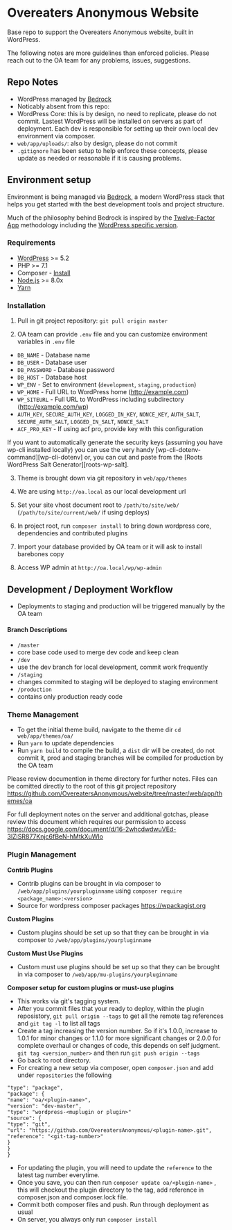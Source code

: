 # Overeaters Anonymous Website

Base repo to support the Overeaters Anonymous website, built in WordPress.

The following notes are more guidelines than enforced policies. Please reach out to the OA team for any problems, issues, suggestions.

## Repo Notes

- WordPress managed by [Bedrock](https://roots.io/bedrock/)
- Noticably absent from this repo:
- WordPress Core: this is by design, no need to replicate, please do not commit. Lastest WordPress will be installed on servers as part of deployment. Each dev is responsible for setting up their own local dev environment via composer.
- `web/app/uploads/`: also by design, please do not commit
- `.gitignore` has been setup to help enforce these concepts, please update as needed or reasonable if it is causing problems.

## Environment setup

Environment is being managed via [Bedrock](https://roots.io/bedrock/),  a modern WordPress stack that helps you get started with the best development tools and project structure.

Much of the philosophy behind Bedrock is inspired by the [Twelve-Factor App](http://12factor.net/) methodology including the [WordPress specific version](https://roots.io/twelve-factor-wordpress/).

### Requirements
* [WordPress](https://wordpress.org/) >= 5.2
* PHP >= 7.1
* Composer - [Install](https://getcomposer.org/doc/00-intro.md#installation-linux-unix-osx)
* [Node.js](http://nodejs.org/) >= 8.0x
* [Yarn](https://yarnpkg.com/en/docs/install)

### Installation

1. Pull in git project repository:
`git pull origin master`

2. OA team can provide `.env` file and you can customize environment variables in `.env`  file
* `DB_NAME` - Database name
* `DB_USER` - Database user
* `DB_PASSWORD` - Database password
* `DB_HOST` - Database host
* `WP_ENV` - Set to environment (`development`, `staging`, `production`)
* `WP_HOME` - Full URL to WordPress home (http://example.com)
* `WP_SITEURL` - Full URL to WordPress including subdirectory (http://example.com/wp)
* `AUTH_KEY`, `SECURE_AUTH_KEY`, `LOGGED_IN_KEY`, `NONCE_KEY`, `AUTH_SALT`, `SECURE_AUTH_SALT`, `LOGGED_IN_SALT`, `NONCE_SALT`
* `ACF_PRO_KEY` - If using acf pro, provide key with this configuration

If you want to automatically generate the security keys (assuming you have wp-cli installed locally) you can use the very handy [wp-cli-dotenv-command][wp-cli-dotenv] or, you can cut and paste from the [Roots WordPress Salt Generator][roots-wp-salt].

3. Theme is brought down via git repository in `web/app/themes`

4. We are using `http://oa.local` as our local development url

5. Set your site vhost document root to `/path/to/site/web/` (`/path/to/site/current/web/` if using deploys)

6. In project root, run `composer install` to bring down wordpress core, dependencies and contributed plugins

7. Import your database provided by OA team or it will ask to install barebones copy

8. Access WP admin at `http://oa.local/wp/wp-admin`


## Development / Deployment Workflow

* Deployments to staging and production will be triggered manually by the OA team

#### Branch Descriptions
* `/master`
* core base code used to merge dev code and keep clean
* `/dev`
* use the dev branch for local development, commit work frequently
* `/staging`
* changes commited to staging will be deployed to staging environment
* `/production`
* contains only production ready code

### Theme Management

* To get the initial theme build, navigate to the theme dir `cd web/app/themes/oa/`
* Run `yarn` to update dependencies
* Run `yarn build` to compile the build, a `dist` dir will be created, do not commit it, prod and staging branches will be compiled for production by the OA team

Please review documention in theme directory for further notes. Files can be comitted directly to the root of this git project repository https://github.com/OvereatersAnonymous/website/tree/master/web/app/themes/oa

For full deployment notes on the server and additional gotchas, please review this document which requires our permission to access  https://docs.google.com/document/d/16-2whcdwdwuVEd-3lZlSR877Knjc6fBeN-hMtkXuWIo

### Plugin Management

**Contrib Plugins**

- Contrib plugins can be brought in via composer to `/web/app/plugins/yourpluginname` using `composer require <package_name>:<version`> 
- Source for wordpress composer packages  https://wpackagist.org

**Custom Plugins**

- Custom plugins should be set up so that they can be brought in via composer to `/web/app/plugins/yourpluginname`

**Custom Must Use Plugins**

- Custom must use plugins should be set up so that they can be brought in via composer to `/web/app/mu-plugins/yourpluginname`

**Composer setup for custom plugins or must-use plugins**

- This works via git's tagging system. 
-  After you commit files that your ready to deploy, within the plugin reposistory, `git pull origin --tags` to get all the remote tag references and  `git tag -l` to list all tags 
- Create a tag increasing the version number. So if it's 1.0.0, increase to 1.0.1 for minor changes or 1.1.0 for more significant changes or 2.0.0 for complete overhaul or changes of code, this depends on self judgment.  `git tag <version_number>` and then run `git push origin --tags`
- Go back to root directory. 
- For creating a new setup via composer, open `composer.json` and add under `repositories` the following
```,{
"type": "package",
"package": {
"name": "oa/<plugin-name>",
"version": "dev-master",
"type": "wordpress-<muplugin or plugin>"
"source": {
"type": "git",
"url": "https://github.com/OvereatersAnonymous/<plugin-name>.git",
"reference": "<git-tag-number>"
}
}
}
```
- For updating the plugin, you will need to update the `reference` to the latest tag number everytime. 
- Once you save, you can then run `composer update oa/<plugin-name>` , this will checkout the plugin directory to the tag, add reference in composer.json and composer.lock file.  
- Commit both composer files and push. Run through deployment as usual
- On server, you always only run `composer install`
